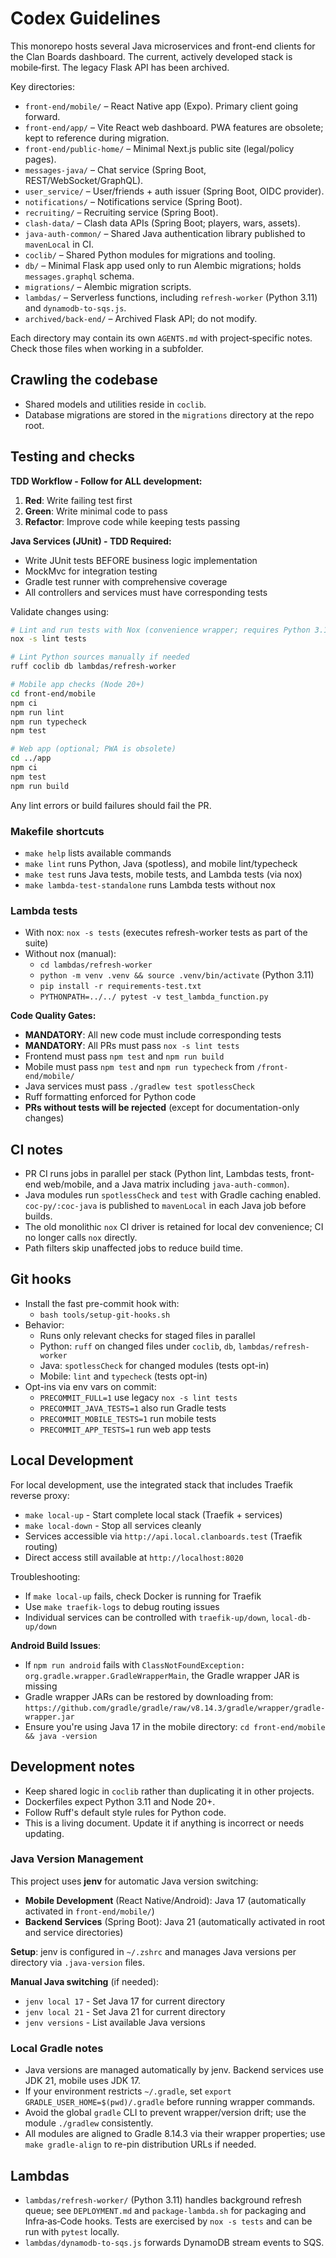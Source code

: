 # Codex Guidelines

This monorepo hosts several Java microservices and front-end clients for the Clan Boards dashboard. The current, actively developed stack is mobile‑first. The legacy Flask API has been archived.

Key directories:

- `front-end/mobile/` – React Native app (Expo). Primary client going forward.
- `front-end/app/` – Vite React web dashboard. PWA features are obsolete; kept to reference during migration.
- `front-end/public-home/` – Minimal Next.js public site (legal/policy pages).
- `messages-java/` – Chat service (Spring Boot, REST/WebSocket/GraphQL).
- `user_service/` – User/friends + auth issuer (Spring Boot, OIDC provider).
- `notifications/` – Notifications service (Spring Boot).
- `recruiting/` – Recruiting service (Spring Boot).
- `clash-data/` – Clash data APIs (Spring Boot; players, wars, assets).
- `java-auth-common/` – Shared Java authentication library published to `mavenLocal` in CI.
- `coclib/` – Shared Python modules for migrations and tooling.
- `db/` – Minimal Flask app used only to run Alembic migrations; holds `messages.graphql` schema.
- `migrations/` – Alembic migration scripts.
- `lambdas/` – Serverless functions, including `refresh-worker` (Python 3.11) and `dynamodb-to-sqs.js`.
- `archived/back-end/` – Archived Flask API; do not modify.

Each directory may contain its own `AGENTS.md` with project‑specific notes. Check those files when working in a subfolder.

## Crawling the codebase
- Shared models and utilities reside in `coclib`.
- Database migrations are stored in the `migrations` directory at the repo root.

## Testing and checks

**TDD Workflow - Follow for ALL development:**
1. **Red**: Write failing test first
2. **Green**: Write minimal code to pass
3. **Refactor**: Improve code while keeping tests passing

**Java Services (JUnit) - TDD Required:**
- Write JUnit tests BEFORE business logic implementation
- MockMvc for integration testing
- Gradle test runner with comprehensive coverage
- All controllers and services must have corresponding tests

Validate changes using:

```bash
# Lint and run tests with Nox (convenience wrapper; requires Python 3.11 and nox installed)
nox -s lint tests

# Lint Python sources manually if needed
ruff coclib db lambdas/refresh-worker

# Mobile app checks (Node 20+)
cd front-end/mobile
npm ci
npm run lint
npm run typecheck
npm test

# Web app (optional; PWA is obsolete)
cd ../app
npm ci
npm test
npm run build
```

Any lint errors or build failures should fail the PR.

### Makefile shortcuts
- `make help` lists available commands
- `make lint` runs Python, Java (spotless), and mobile lint/typecheck
- `make test` runs Java tests, mobile tests, and Lambda tests (via nox)
- `make lambda-test-standalone` runs Lambda tests without nox

### Lambda tests
- With nox: `nox -s tests` (executes refresh-worker tests as part of the suite)
- Without nox (manual):
  - `cd lambdas/refresh-worker`
  - `python -m venv .venv && source .venv/bin/activate` (Python 3.11)
  - `pip install -r requirements-test.txt`
  - `PYTHONPATH=../../ pytest -v test_lambda_function.py`

**Code Quality Gates:**
- **MANDATORY**: All new code must include corresponding tests
- **MANDATORY**: All PRs must pass `nox -s lint tests`
- Frontend must pass `npm test` and `npm run build`
- Mobile must pass `npm test` and `npm run typecheck` from `/front-end/mobile/`
- Java services must pass `./gradlew test spotlessCheck`
- Ruff formatting enforced for Python code
- **PRs without tests will be rejected** (except for documentation-only changes)

## CI notes

- PR CI runs jobs in parallel per stack (Python lint, Lambdas tests, front-end web/mobile, and a Java matrix including `java-auth-common`).
- Java modules run `spotlessCheck` and `test` with Gradle caching enabled. `coc-py/:coc-java` is published to `mavenLocal` in each Java job before builds.
- The old monolithic `nox` CI driver is retained for local dev convenience; CI no longer calls `nox` directly.
- Path filters skip unaffected jobs to reduce build time.

## Git hooks

- Install the fast pre-commit hook with:
  - `bash tools/setup-git-hooks.sh`
- Behavior:
  - Runs only relevant checks for staged files in parallel
  - Python: `ruff` on changed files under `coclib`, `db`, `lambdas/refresh-worker`
  - Java: `spotlessCheck` for changed modules (tests opt-in)
  - Mobile: `lint` and `typecheck` (tests opt-in)
- Opt-ins via env vars on commit:
  - `PRECOMMIT_FULL=1` use legacy `nox -s lint tests`
  - `PRECOMMIT_JAVA_TESTS=1` also run Gradle tests
  - `PRECOMMIT_MOBILE_TESTS=1` run mobile tests
  - `PRECOMMIT_APP_TESTS=1` run web app tests

## Local Development

For local development, use the integrated stack that includes Traefik reverse proxy:
- `make local-up` - Start complete local stack (Traefik + services)
- `make local-down` - Stop all services cleanly
- Services accessible via `http://api.local.clanboards.test` (Traefik routing)
- Direct access still available at `http://localhost:8020`

Troubleshooting:
- If `make local-up` fails, check Docker is running for Traefik
- Use `make traefik-logs` to debug routing issues
- Individual services can be controlled with `traefik-up/down`, `local-db-up/down`

**Android Build Issues**:
- If `npm run android` fails with `ClassNotFoundException: org.gradle.wrapper.GradleWrapperMain`, the Gradle wrapper JAR is missing
- Gradle wrapper JARs can be restored by downloading from: `https://github.com/gradle/gradle/raw/v8.14.3/gradle/wrapper/gradle-wrapper.jar`
- Ensure you're using Java 17 in the mobile directory: `cd front-end/mobile && java -version`

## Development notes

- Keep shared logic in `coclib` rather than duplicating it in other projects.
- Dockerfiles expect Python 3.11 and Node 20+.
- Follow Ruff's default style rules for Python code.
- This is a living document. Update it if anything is incorrect or needs updating.

### Java Version Management
This project uses **jenv** for automatic Java version switching:

- **Mobile Development** (React Native/Android): Java 17 (automatically activated in `front-end/mobile/`)
- **Backend Services** (Spring Boot): Java 21 (automatically activated in root and service directories)

**Setup**: jenv is configured in `~/.zshrc` and manages Java versions per directory via `.java-version` files.

**Manual Java switching** (if needed):
- `jenv local 17` - Set Java 17 for current directory
- `jenv local 21` - Set Java 21 for current directory
- `jenv versions` - List available Java versions

### Local Gradle notes
- Java versions are managed automatically by jenv. Backend services use JDK 21, mobile uses JDK 17.
- If your environment restricts `~/.gradle`, set `export GRADLE_USER_HOME=$(pwd)/.gradle` before running wrapper commands.
- Avoid the global `gradle` CLI to prevent wrapper/version drift; use the module `./gradlew` consistently.
- All modules are aligned to Gradle 8.14.3 via their wrapper properties; use `make gradle-align` to re-pin distribution URLs if needed.

## Lambdas
- `lambdas/refresh-worker/` (Python 3.11) handles background refresh queue; see `DEPLOYMENT.md` and `package-lambda.sh` for packaging and Infra‑as‑Code hooks. Tests are exercised by `nox -s tests` and can be run with `pytest` locally.
- `lambdas/dynamodb-to-sqs.js` forwards DynamoDB stream events to SQS.

